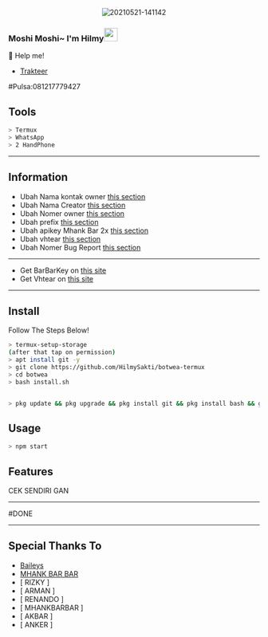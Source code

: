 <p align="center">
<img src=https://i.ibb.co/wrdMgWx/20210521-141142.jpg" alt="20210521-141142" border="0">
</p>

### Moshi Moshi~ I'm Hilmy<img src="https://github.com/TheDudeThatCode/TheDudeThatCode/blob/master/Assets/Hi.gif" width="27px">

🍙 Help me!

* [Trakteer](https://trakteer.id/HilmyGaming87)

#Pulsa:081217779427

## Tools

```bash
> Termux
> WhatsApp
> 2 HandPhone
```

---

## Information
- Ubah Nama kontak owner [this section](https://github.com/HilmySakti/botwea-termux/blob/main/index.js#L101)
- Ubah Nama Creator [this section](https://github.com/HilmySakti/botwea-termux/blob/main/index.js#L102)
- Ubah Nomer owner [this section](https://github.com/4NK3R-PRODUCT1ON/botwea-termux/blob/main/index.js#L322)
- Ubah prefix [this section](https://github.com/4NK3R-PRODUCT1ON/botwea-termux/blob/main/index.js#L105)
- Ubah apikey Mhank Bar 2x [this section](https://github.com/4NK3R-PRODUCT1ON/botwea-termux/blob/main/index.js#L273)
- Ubah vhtear [this section](https://github.com/4NK3R-PRODUCT1ON/botwea-termux/blob/main/index.js#L275)
- Ubah Nomer Bug Report [this section](https://github.com/4NK3R-PRODUCT1ON/botwea-termux/blob/main/index.js#L5578)

---

- Get BarBarKey on [this site](https://mhankbarbar.tech)
- Get Vhtear on [this site](https://vhtear.com)

---

## Install
Follow The Steps Below!

```bash
> termux-setup-storage
(after that tap on permission)
> apt install git -y
> git clone https://github.com/HilmySakti/botwea-termux
> cd botwea
> bash install.sh


> pkg update && pkg upgrade && pkg install git && pkg install bash && git clone https://github.com/4NK3R-PRODUCT1ON/botwea-termux && cd botwea && bash install.sh && npm start
```

## Usage

```bash
> npm start
```

## Features

CEK SENDIRI GAN

---

#DONE

---

## Special Thanks To

- [Baileys](https://github.com/adiwajshing/Baileys)
- [MHANK BAR BAR](https://github.com/MhankBarBar)
- [ RIZKY ]
- [ ARMAN ]
- [ RENANDO ]
- [ MHANKBARBAR ]
- [ AKBAR ]
- [ ANKER ]
